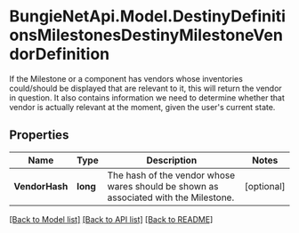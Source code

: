 # BungieNetApi.Model.DestinyDefinitionsMilestonesDestinyMilestoneVendorDefinition
If the Milestone or a component has vendors whose inventories could/should be displayed that are relevant to it, this will return the vendor in question.   It also contains information we need to determine whether that vendor is actually relevant at the moment, given the user's current state.
## Properties

Name | Type | Description | Notes
------------ | ------------- | ------------- | -------------
**VendorHash** | **long** | The hash of the vendor whose wares should be shown as associated with the Milestone. | [optional] 

[[Back to Model list]](../README.md#documentation-for-models) [[Back to API list]](../README.md#documentation-for-api-endpoints) [[Back to README]](../README.md)

